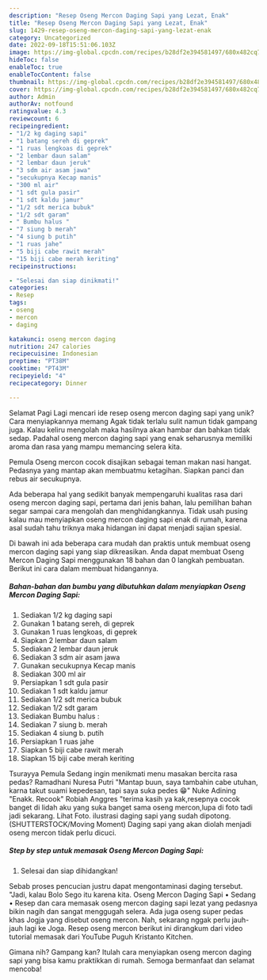 ```yaml
---
description: "Resep Oseng Mercon Daging Sapi yang Lezat, Enak"
title: "Resep Oseng Mercon Daging Sapi yang Lezat, Enak"
slug: 1429-resep-oseng-mercon-daging-sapi-yang-lezat-enak
category: Uncategorized
date: 2022-09-18T15:51:06.103Z
image: https://img-global.cpcdn.com/recipes/b28df2e394581497/680x482cq70/oseng-mercon-daging-sapi-foto-resep-utama.jpg
hideToc: false
enableToc: true
enableTocContent: false
thumbnail: https://img-global.cpcdn.com/recipes/b28df2e394581497/680x482cq70/oseng-mercon-daging-sapi-foto-resep-utama.jpg
cover: https://img-global.cpcdn.com/recipes/b28df2e394581497/680x482cq70/oseng-mercon-daging-sapi-foto-resep-utama.jpg
author: Admin
authorAv: notfound
ratingvalue: 4.3
reviewcount: 6
recipeingredient:
- "1/2 kg daging sapi"
- "1 batang sereh di geprek"
- "1 ruas lengkoas di geprek"
- "2 lembar daun salam"
- "2 lembar daun jeruk"
- "3 sdm air asam jawa"
- "secukupnya Kecap manis"
- "300 ml air"
- "1 sdt gula pasir"
- "1 sdt kaldu jamur"
- "1/2 sdt merica bubuk"
- "1/2 sdt garam"
- " Bumbu halus "
- "7 siung b merah"
- "4 siung b putih"
- "1 ruas jahe"
- "5 biji cabe rawit merah"
- "15 biji cabe merah keriting"
recipeinstructions:

- "Selesai dan siap dinikmati!"
categories:
- Resep
tags:
- oseng
- mercon
- daging

katakunci: oseng mercon daging 
nutrition: 247 calories
recipecuisine: Indonesian
preptime: "PT38M"
cooktime: "PT43M"
recipeyield: "4"
recipecategory: Dinner

---
```



Selamat Pagi Lagi mencari ide resep oseng mercon daging sapi yang unik? Cara menyiapkannya memang Agak tidak terlalu sulit namun tidak gampang juga. Kalau keliru mengolah maka hasilnya akan hambar dan bahkan tidak sedap. Padahal oseng mercon daging sapi yang enak seharusnya memiliki aroma dan rasa yang mampu memancing selera kita.


Pemula Oseng mercon cocok disajikan sebagai teman makan nasi hangat. Pedasnya yang mantap akan membuatmu ketagihan. Siapkan panci dan rebus air secukupnya.

Ada beberapa hal yang sedikit banyak mempengaruhi kualitas rasa dari oseng mercon daging sapi, pertama dari jenis bahan, lalu pemilihan bahan segar sampai cara mengolah dan menghidangkannya. Tidak usah pusing kalau mau menyiapkan oseng mercon daging sapi enak di rumah, karena asal sudah tahu triknya maka hidangan ini dapat menjadi sajian spesial.


Di bawah ini ada beberapa cara mudah dan praktis untuk membuat oseng mercon daging sapi yang siap dikreasikan. Anda dapat membuat Oseng Mercon Daging Sapi menggunakan 18 bahan dan 0 langkah pembuatan. Berikut ini cara dalam membuat hidangannya.

<!--inarticleads1-->

##### Bahan-bahan dan bumbu yang dibutuhkan dalam menyiapkan Oseng Mercon Daging Sapi:

1. Sediakan 1/2 kg daging sapi
1. Gunakan 1 batang sereh, di geprek
1. Gunakan 1 ruas lengkoas, di geprek
1. Siapkan 2 lembar daun salam
1. Sediakan 2 lembar daun jeruk
1. Sediakan 3 sdm air asam jawa
1. Gunakan secukupnya Kecap manis
1. Sediakan 300 ml air
1. Persiapkan 1 sdt gula pasir
1. Sediakan 1 sdt kaldu jamur
1. Sediakan 1/2 sdt merica bubuk
1. Sediakan 1/2 sdt garam
1. Sediakan  Bumbu halus :
1. Sediakan 7 siung b. merah
1. Sediakan 4 siung b. putih
1. Persiapkan 1 ruas jahe
1. Siapkan 5 biji cabe rawit merah
1. Siapkan 15 biji cabe merah keriting


Tsurayya Pemula Sedang ingin menikmati menu masakan bercita rasa pedas? Ramadhani Nuresa Putri &#34;Mantap buun, saya tambahin cabe utuhan, karna takut suami kepedesan, tapi saya suka pedes 😁&#34; Nuke Adining &#34;Enakk. Recook&#34; Robiah Anggres &#34;terima kasih ya kak,resepnya cocok banget di lidah aku yang suka banget sama oseng mercon,lupa di foto tadi jadi sekarang. Lihat Foto. ilustrasi daging sapi yang sudah dipotong. (SHUTTERSTOCK/Moving Moment) Daging sapi yang akan diolah menjadi oseng mercon tidak perlu dicuci. 

<!--inarticleads2-->

##### Step by step untuk memasak Oseng Mercon Daging Sapi:


1. Selesai dan siap dihidangkan!

Sebab proses pencucian justru dapat mengontaminasi daging tersebut. &#34;Jadi, kalau Bolo Sego itu karena kita. Oseng Mercon Daging Sapi • Sedang • Resep dan cara memasak oseng mercon daging sapi lezat yang pedasnya bikin nagih dan sangat menggugah selera. Ada juga oseng super pedas khas Jogja yang disebut oseng mercon. Nah, sekarang nggak perlu jauh-jauh lagi ke Joga. Resep oseng mercon berikut ini dirangkum dari video tutorial memasak dari YouTube Puguh Kristanto Kitchen. 

Gimana nih? Gampang kan? Itulah cara menyiapkan oseng mercon daging sapi yang bisa kamu praktikkan di rumah. Semoga bermanfaat dan selamat mencoba!
